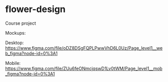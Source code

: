 # flower-design
Course project

Mockups:

Desktop: https://www.figma.com/file/oDZ8DSgFQPLPwwVhD6L0Uz/Page_level1__web_figma?node-id=0%3A1

Mobile: https://www.figma.com/file/ZUu6feONmcjqswD1Lv0tWM/Page_level1__mob_figma?node-id=0%3A1
